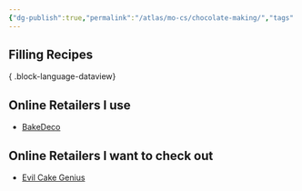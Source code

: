 ```yaml
---
{"dg-publish":true,"permalink":"/atlas/mo-cs/chocolate-making/","tags":["📍"],"updated":"2024-11-01T11:00:30.052-07:00"}
---
```


## Filling Recipes

{ .block-language-dataview}
## Online Retailers I use
- [BakeDeco](https://www.bakedeco.com/)

## Online Retailers I want to check out
- [Evil Cake Genius](https://evilcakegenius.com/)